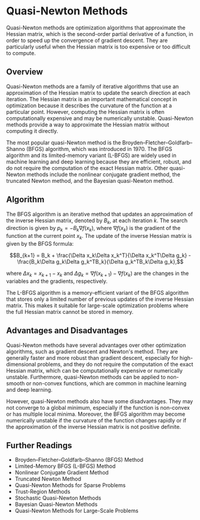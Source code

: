# Quasi-Newton Methods

Quasi-Newton methods are optimization algorithms that approximate the Hessian matrix, which is the second-order partial derivative of a function, in order to speed up the convergence of gradient descent. They are particularly useful when the Hessian matrix is too expensive or too difficult to compute.

## Overview

Quasi-Newton methods are a family of iterative algorithms that use an approximation of the Hessian matrix to update the search direction at each iteration. The Hessian matrix is an important mathematical concept in optimization because it describes the curvature of the function at a particular point. However, computing the Hessian matrix is often computationally expensive and may be numerically unstable. Quasi-Newton methods provide a way to approximate the Hessian matrix without computing it directly.

The most popular quasi-Newton method is the Broyden–Fletcher–Goldfarb–Shanno (BFGS) algorithm, which was introduced in 1970. The BFGS algorithm and its limited-memory variant (L-BFGS) are widely used in machine learning and deep learning because they are efficient, robust, and do not require the computation of the exact Hessian matrix. Other quasi-Newton methods include the nonlinear conjugate gradient method, the truncated Newton method, and the Bayesian quasi-Newton method.

## Algorithm

The BFGS algorithm is an iterative method that updates an approximation of the inverse Hessian matrix, denoted by $B_k$, at each iteration $k$. The search direction is given by $p_k=-B_k\nabla f(x_k)$, where $\nabla f(x_k)$ is the gradient of the function at the current point $x_k$. The update of the inverse Hessian matrix is given by the BFGS formula:

$$B_{k+1} = B_k + \frac{\Delta x_k\Delta x_k^T}{\Delta x_k^T\Delta g_k} - \frac{B_k\Delta g_k\Delta g_k^TB_k}{\Delta g_k^TB_k\Delta g_k},$$

where $\Delta x_k = x_{k+1}-x_k$ and $\Delta g_k = \nabla f(x_{k+1})-\nabla f(x_k)$ are the changes in the variables and the gradients, respectively.

The L-BFGS algorithm is a memory-efficient variant of the BFGS algorithm that stores only a limited number of previous updates of the inverse Hessian matrix. This makes it suitable for large-scale optimization problems where the full Hessian matrix cannot be stored in memory.

## Advantages and Disadvantages

Quasi-Newton methods have several advantages over other optimization algorithms, such as gradient descent and Newton's method. They are generally faster and more robust than gradient descent, especially for high-dimensional problems, and they do not require the computation of the exact Hessian matrix, which can be computationally expensive or numerically unstable. Furthermore, quasi-Newton methods can be applied to non-smooth or non-convex functions, which are common in machine learning and deep learning.

However, quasi-Newton methods also have some disadvantages. They may not converge to a global minimum, especially if the function is non-convex or has multiple local minima. Moreover, the BFGS algorithm may become numerically unstable if the curvature of the function changes rapidly or if the approximation of the inverse Hessian matrix is not positive definite.

## Further Readings

- Broyden–Fletcher–Goldfarb–Shanno (BFGS) Method
- Limited-Memory BFGS (L-BFGS) Method
- Nonlinear Conjugate Gradient Method
- Truncated Newton Method
- Quasi-Newton Methods for Sparse Problems
- Trust-Region Methods
- Stochastic Quasi-Newton Methods
- Bayesian Quasi-Newton Methods
- Quasi-Newton Methods for Large-Scale Problems
